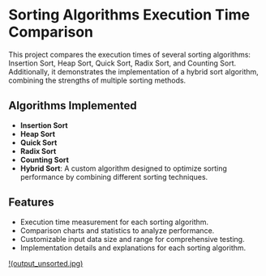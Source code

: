 # Sorting Algorithms Execution Time Comparison

This project compares the execution times of several sorting algorithms: Insertion Sort, Heap Sort, Quick Sort, Radix Sort, and Counting Sort. Additionally, it demonstrates the implementation of a hybrid sort algorithm, combining the strengths of multiple sorting methods.

## Algorithms Implemented
- **Insertion Sort**
- **Heap Sort**
- **Quick Sort**
- **Radix Sort**
- **Counting Sort**
- **Hybrid Sort**: A custom algorithm designed to optimize sorting performance by combining different sorting techniques.

## Features
- Execution time measurement for each sorting algorithm.
- Comparison charts and statistics to analyze performance.
- Customizable input data size and range for comprehensive testing.
- Implementation details and explanations for each sorting algorithm.

[!(output_unsorted.jpg)](output_unsorted.jpg)
